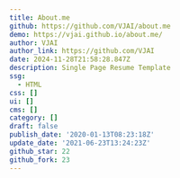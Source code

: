 ```yaml
---
title: About.me
github: https://github.com/VJAI/about.me
demo: https://vjai.github.io/about.me/
author: VJAI
author_link: https://github.com/VJAI
date: 2024-11-28T21:58:28.847Z
description: Single Page Resume Template
ssg:
  - HTML
css: []
ui: []
cms: []
category: []
draft: false
publish_date: '2020-01-13T08:23:18Z'
update_date: '2021-06-23T13:24:23Z'
github_star: 22
github_fork: 23
---
```

